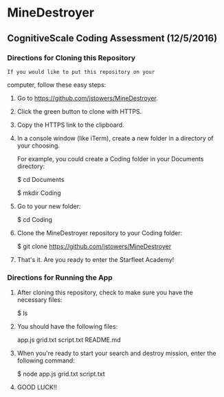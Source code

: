 # MineDestroyer

## CognitiveScale Coding Assessment (12/5/2016)


### Directions for Cloning this Repository

	If you would like to put this repository on your
computer, follow these easy steps:

1. 	Go to https://github.com/jstowers/MineDestroyer.

2. 	Click the green button to clone with HTTPS.

3. 	Copy the HTTPS link to the clipboard.

4. 	In a console window (like iTerm), create a new folder 
   	in a directory of your choosing.

   	For example, you could create a Coding folder in your Documents directory:

	  $ cd Documents

	  $ mkdir Coding

5. 	Go to your new folder:

	  $ cd Coding

6. 	Clone the MineDestroyer repository to your Coding folder:
	
	  $ git clone https://github.com/jstowers/MineDestroyer

7. 	That's it.  Are you ready to enter the Starfleet Academy!


### Directions for Running the App

1. 	After cloning this repository, check to make sure you 
   	have the necessary files:

	  $ ls

2.  You should have the following files:

	  app.js
	  grid.txt
	  script.txt
	  README.md

3.	When you're ready to start your search and destroy mission, enter
	the following command:

	  $ node app.js grid.txt script.txt

4.	GOOD LUCK!!